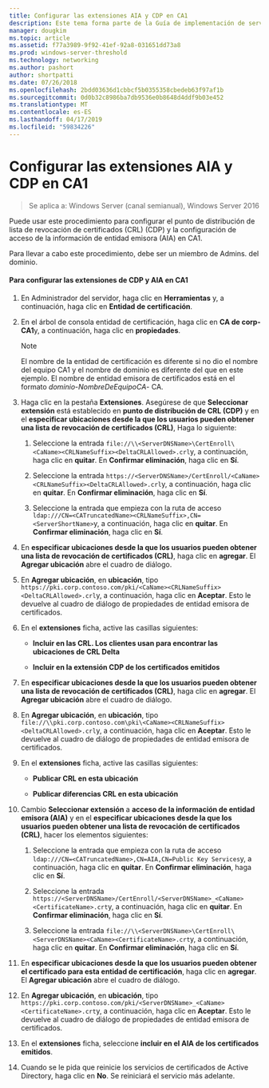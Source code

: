 ```yaml
---
title: Configurar las extensiones AIA y CDP en CA1
description: Este tema forma parte de la Guía de implementación de servidores de certificados para las implementaciones inalámbricas y cableadas 802.1X
manager: dougkim
ms.topic: article
ms.assetid: f77a3989-9f92-41ef-92a8-031651dd73a8
ms.prod: windows-server-threshold
ms.technology: networking
ms.author: pashort
author: shortpatti
ms.date: 07/26/2018
ms.openlocfilehash: 2bdd03636d1cbbcf5b0355358cbedeb63f97af1b
ms.sourcegitcommit: 0d0b32c8986ba7db9536e0b8648d4ddf9b03e452
ms.translationtype: MT
ms.contentlocale: es-ES
ms.lasthandoff: 04/17/2019
ms.locfileid: "59834226"
---
```

# <a name="configure-the-cdp-and-aia-extensions-on-ca1"></a>Configurar las extensiones AIA y CDP en CA1

>Se aplica a: Windows Server (canal semianual), Windows Server 2016

Puede usar este procedimiento para configurar el punto de distribución de lista de revocación de certificados (CRL) (CDP) y la configuración de acceso de la información de entidad emisora (AIA) en CA1.  
  
Para llevar a cabo este procedimiento, debe ser un miembro de Admins. del dominio.  
  
#### <a name="to-configure-the-cdp-and-aia-extensions-on-ca1"></a>Para configurar las extensiones de CDP y AIA en CA1  
  
1.  En Administrador del servidor, haga clic en **Herramientas** y, a continuación, haga clic en **Entidad de certificación**.  
  
2.  En el árbol de consola entidad de certificación, haga clic en **CA de corp-CA1**y, a continuación, haga clic en **propiedades**.  
  
    > [!NOTE]  
    > El nombre de la entidad de certificación es diferente si no dio el nombre del equipo CA1 y el nombre de dominio es diferente del que en este ejemplo. El nombre de entidad emisora de certificados está en el formato *dominio*-*NombreDeEquipoCA*- CA.  
  
3.  Haga clic en la pestaña **Extensiones**. Asegúrese de que **Seleccionar extensión** está establecido en **punto de distribución de CRL (CDP)** y en el **especificar ubicaciones desde la que los usuarios pueden obtener una lista de revocación de certificados (CRL)**, Haga lo siguiente:  
  
    1.  Seleccione la entrada `file://\\<ServerDNSName>\CertEnroll\<CaName><CRLNameSuffix><DeltaCRLAllowed>.crl`y, a continuación, haga clic en **quitar**. En **Confirmar eliminación**, haga clic en **Sí**.  
  
    2.  Seleccione la entrada `https://<ServerDNSName>/CertEnroll/<CaName><CRLNameSuffix><DeltaCRLAllowed>.crl`y, a continuación, haga clic en **quitar**. En **Confirmar eliminación**, haga clic en **Sí**.  
  
    3.  Seleccione la entrada que empieza con la ruta de acceso `ldap:///CN=<CATruncatedName><CRLNameSuffix>,CN=<ServerShortName>`y, a continuación, haga clic en **quitar**. En **Confirmar eliminación**, haga clic en **Sí**.  
  
4.  En **especificar ubicaciones desde la que los usuarios pueden obtener una lista de revocación de certificados (CRL)**, haga clic en **agregar**. El **Agregar ubicación** abre el cuadro de diálogo.  
  
5.  En **Agregar ubicación**, en **ubicación**, tipo `https://pki.corp.contoso.com/pki/<CaName><CRLNameSuffix><DeltaCRLAllowed>.crl`y, a continuación, haga clic en **Aceptar**. Esto le devuelve al cuadro de diálogo de propiedades de entidad emisora de certificados.  
  
6.  En el **extensiones** ficha, active las casillas siguientes:  
  
    -   **Incluir en las CRL. Los clientes usan para encontrar las ubicaciones de CRL Delta**  
  
    -   **Incluir en la extensión CDP de los certificados emitidos**  
  
7.  En **especificar ubicaciones desde la que los usuarios pueden obtener una lista de revocación de certificados (CRL)**, haga clic en **agregar**. El **Agregar ubicación** abre el cuadro de diálogo.  
  
8.  En **Agregar ubicación**, en **ubicación**, tipo `file://\\pki.corp.contoso.com\pki\<CaName><CRLNameSuffix><DeltaCRLAllowed>.crl`y, a continuación, haga clic en **Aceptar**. Esto le devuelve al cuadro de diálogo de propiedades de entidad emisora de certificados.  
  
9. En el **extensiones** ficha, active las casillas siguientes:  
  
    -   **Publicar CRL en esta ubicación**  
  
    -   **Publicar diferencias CRL en esta ubicación**  
  
10. Cambio **Seleccionar extensión** a **acceso de la información de entidad emisora (AIA)** y en el **especificar ubicaciones desde la que los usuarios pueden obtener una lista de revocación de certificados (CRL)**, hacer los elementos siguientes:  
  
    1.  Seleccione la entrada que empieza con la ruta de acceso `ldap:///CN=<CATruncatedName>,CN=AIA,CN=Public Key Services`y, a continuación, haga clic en **quitar**. En **Confirmar eliminación**, haga clic en **Sí**.  
  
    2.  Seleccione la entrada `https://<ServerDNSName>/CertEnroll/<ServerDNSName>_<CaName><CertificateName>.crt`y, a continuación, haga clic en **quitar**. En **Confirmar eliminación**, haga clic en **Sí**.  
  
    3.  Seleccione la entrada `file://\\<ServerDNSName>\CertEnroll\<ServerDNSName><CaName><CertificateName>.crt`y, a continuación, haga clic en **quitar**. En **Confirmar eliminación**, haga clic en **Sí**.  
  
11. En **especificar ubicaciones desde la que los usuarios pueden obtener el certificado para esta entidad de certificación**, haga clic en **agregar**. El **Agregar ubicación** abre el cuadro de diálogo.  
  
12. En **Agregar ubicación**, en **ubicación**, tipo `https://pki.corp.contoso.com/pki/<ServerDNSName>_<CaName><CertificateName>.crt`y, a continuación, haga clic en **Aceptar**. Esto le devuelve al cuadro de diálogo de propiedades de entidad emisora de certificados.  
  
13. En el **extensiones** ficha, seleccione **incluir en el AIA de los certificados emitidos**.  
  
14. Cuando se le pida que reinicie los servicios de certificados de Active Directory, haga clic en **No**. Se reiniciará el servicio más adelante.  
  

